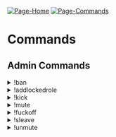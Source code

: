 [![Page-Home](https://img.shields.io/badge/Page-Home-red.svg)](https://kvasirsgdevelopment.github.io/Aurora)
[![Page-Commands](https://img.shields.io/badge/Page-Commands-green.svg)](/Aurora/commands)
<br>
# Commands
## Admin Commands
<details>
 <summary>!ban</summary>
 <ul>
  <li>Description: bans a user and sends him a message.</li>
  <li>Usage: !ban [@User] [Message]</li>
  </ul>
</details>
<details>
 <summary>!addlockedrole</summary>
 <ul>
 <li>Description: locks a role or multiple roles from join.</li>
 <li>Usage: !addlockedrole [rolename] or !addlockedrole [rolename] [rolename] and so on.</li>
 </ul>
  </details>
  <details>
 <summary>!kick</summary>
 <ul>
 <li>Description: kicks the user from the server and sends him a message.</li>
  <li>Usage: !kick [@User] [Message].</li>
  </ul>
  </details>
  <details>
 <summary>!mute</summary>
 <ul>
 <li>Description: mutes the user.</li>
  <li>Usage: !mute [@User].</li>
  </ul>
  </details>
  <details>
 <summary>!fuckoff</summary>
 <ul>
 <li>Description: Yeah. The Bot is out!</li>
 <li>Usage: !fuckoff</li>
 </ul>
  </details>
  <details>
 <summary>!sleave</summary>
 <ul>
 <li>Description: And the bot left the server.</li>
 <li>Usage: !sleave.</li>
 </ul>
  </details>
  <details>
  <summary>!unmute</summary>
  <ul>
  <li>Description: unmute the User.</li>
  <li>Usage: !unmute [@User].</li>
  </ul>
  </details>
  
